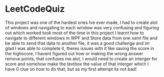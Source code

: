 # LeetCodeQuiz
This project was one of the hardest ones Ive ever made, I had to create alot of windows and navigating to each window was very confusing and figuring out which worked took most of the time in this project
I learnt how to navigate to different windows in WPF and Store data from one xaml file and be able to send that data to another file, it was a good challenge and im glad I was able to complete it, theres issues with it like 
saving the score in the highscore, I havent figured out how or making the wrong answer remove points, that confuses me alot, I would need to create an interger for score and somehow make the textbox the value of that interger
which I have 0 clue on how to do that, but as my first attempt its not bad! 
